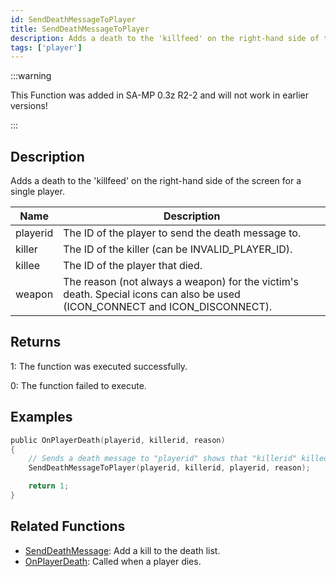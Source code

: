 ```yaml
---
id: SendDeathMessageToPlayer
title: SendDeathMessageToPlayer
description: Adds a death to the 'killfeed' on the right-hand side of the screen for a single player.
tags: ['player']
---
```


:::warning

This Function was added in SA-MP 0.3z R2-2 and will not work in earlier versions!

:::

## Description

Adds a death to the 'killfeed' on the right-hand side of the screen for a single player.


| Name | Description |
|------|-------------|
|playerid | The ID of the player to send the death message to.|
|killer | The ID of the killer (can be INVALID_PLAYER_ID).|
|killee | The ID of the player that died.|
|weapon | The reason (not always a weapon) for the victim's death. Special icons can also be used (ICON_CONNECT and ICON_DISCONNECT).|


## Returns

 1: The function was executed successfully. 

 0: The function failed to execute. 


## Examples


```c
public OnPlayerDeath(playerid, killerid, reason)
{
    // Sends a death message to "playerid" shows that "killerid" killed "playerid" for "reason"
    SendDeathMessageToPlayer(playerid, killerid, playerid, reason);

    return 1;
}
```


## Related Functions


- [SendDeathMessage](../functions/SendDeathMessage): Add a kill to the death list.
-  [OnPlayerDeath](../functions/OnPlayerDeath): Called when a player dies.
